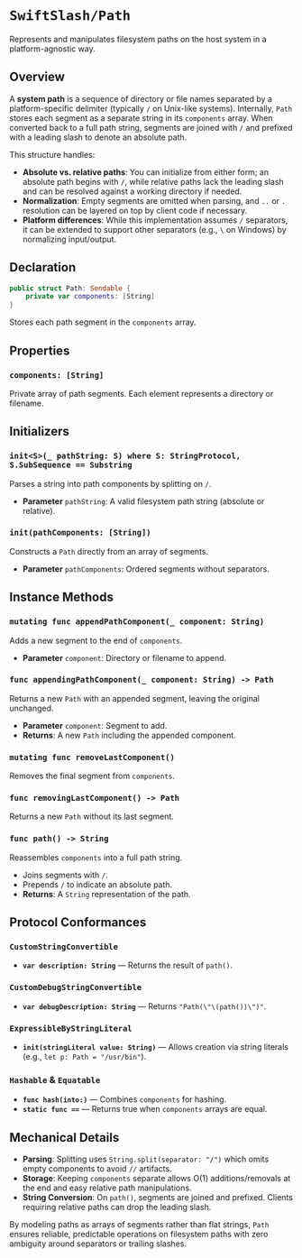 # ``SwiftSlash/Path``

Represents and manipulates filesystem paths on the host system in a platform-agnostic way.

## Overview

A **system path** is a sequence of directory or file names separated by a platform-specific delimiter (typically `/` on Unix-like systems). Internally, `Path` stores each segment as a separate string in its `components` array. When converted back to a full path string, segments are joined with `/` and prefixed with a leading slash to denote an absolute path.

This structure handles:

* **Absolute vs. relative paths**: You can initialize from either form; an absolute path begins with `/`, while relative paths lack the leading slash and can be resolved against a working directory if needed.
* **Normalization**: Empty segments are omitted when parsing, and `..` or `.` resolution can be layered on top by client code if necessary.
* **Platform differences**: While this implementation assumes `/` separators, it can be extended to support other separators (e.g., `\` on Windows) by normalizing input/output.

## Declaration

```swift
public struct Path: Sendable {
    private var components: [String]
}
```

Stores each path segment in the `components` array.

## Properties

### `components: [String]`

Private array of path segments. Each element represents a directory or filename.

## Initializers

### `init<S>(_ pathString: S) where S: StringProtocol, S.SubSequence == Substring`

Parses a string into path components by splitting on `/`.

* **Parameter** `pathString`: A valid filesystem path string (absolute or relative).

### `init(pathComponents: [String])`

Constructs a `Path` directly from an array of segments.

* **Parameter** `pathComponents`: Ordered segments without separators.

## Instance Methods

### `mutating func appendPathComponent(_ component: String)`

Adds a new segment to the end of `components`.

* **Parameter** `component`: Directory or filename to append.

### `func appendingPathComponent(_ component: String) -> Path`

Returns a new `Path` with an appended segment, leaving the original unchanged.

* **Parameter** `component`: Segment to add.
* **Returns**: A new `Path` including the appended component.

### `mutating func removeLastComponent()`

Removes the final segment from `components`.

### `func removingLastComponent() -> Path`

Returns a new `Path` without its last segment.

### `func path() -> String`

Reassembles `components` into a full path string.

* Joins segments with `/`.
* Prepends `/` to indicate an absolute path.
* **Returns**: A `String` representation of the path.

## Protocol Conformances

### `CustomStringConvertible`

* **`var description: String`** — Returns the result of `path()`.

### `CustomDebugStringConvertible`

* **`var debugDescription: String`** — Returns `"Path(\"\(path())\")"`.

### `ExpressibleByStringLiteral`

* **`init(stringLiteral value: String)`** — Allows creation via string literals (e.g., `let p: Path = "/usr/bin"`).

### `Hashable` & `Equatable`

* **`func hash(into:)`** — Combines `components` for hashing.
* **`static func ==`** — Returns true when `components` arrays are equal.

## Mechanical Details

* **Parsing**: Splitting uses `String.split(separator: "/")` which omits empty components to avoid `//` artifacts.
* **Storage**: Keeping `components` separate allows O(1) additions/removals at the end and easy relative path manipulations.
* **String Conversion**: On `path()`, segments are joined and prefixed. Clients requiring relative paths can drop the leading slash.

By modeling paths as arrays of segments rather than flat strings, `Path` ensures reliable, predictable operations on filesystem paths with zero ambiguity around separators or trailing slashes.
